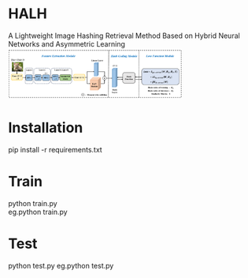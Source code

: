# HALH
A Lightweight Image Hashing Retrieval Method Based on Hybrid Neural Networks and Asymmetric Learning
<img src="model.png" alt="ViT_SIR" style="width: 70%;"/>
# Installation
pip install -r requirements.txt
# Train
python train.py  \
eg.python train.py 
# Test
python test.py 
eg.python test.py 

